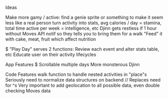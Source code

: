 Ideas



Make more gamy / active:
  find a genie sprite or something to make it seem less like a real person
  turn activity into stats, avg calories / day = stamina, total time active per week = intelligence, etc
  Djinn gets restless if 1 hour without Moves API notif so they tells you to bring them for a walk
  "Feed" it with cake, meat, fruit which affect nutrition

$ "Play Day" serves 2 functions:
  Review each event and alter stats table, etc
  Educate user on their activity lifecycles


App Features
  $ Scrollable multiple days
  More monsterous Djinn


Code Features
  walk function to handle nested activities in "place"s
  Seriously need to normalize data structures on backend // Replaces need for ^s
  Very important to add geolocation to all possible data, even double checking Moves data